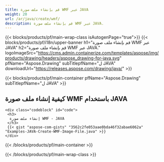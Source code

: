 ```yaml
---
title: قم بإنشاء ملف صورة WMF عبر JAVA
weight: 20
url: /ar/java/create/wmf/
description: قم بإنشاء ملف صورة WMF عبر JAVA.
---
```


{{< blocks/products/pf/main-wrap-class isAutogenPage="true">}}
{{< blocks/products/pf/i18n/upper-banner h1="قم بإنشاء ملف صورة WMF عبر JAVA" h2="قم بإنشاء ملف صورة WMF عبر JAVA." logoImageSrc="https://cms.admin.containerize.com/templates/aspose/img/products/drawing/headers/aspose_drawing-for-java.svg" pfName="Aspose.Drawing" subTitlepfName="ل JAVA" downloadUrl="https://releases.aspose.com/drawing/java/" >}}

{{< blocks/products/pf/main-container pfName="Aspose.Drawing" subTitlepfName="ل JAVA" >}}

<h2>كيفية إنشاء ملف صورة WMF باستخدام JAVA</h2>

    <div class="codeblock" id="code">
     <h3>
      إنشاء ملف صورة WMF - JAVA
     </h3>
     {{< gist "aspose-com-gists" "3562c2fe053aae0bda46f32abae6062a" "Examples-JAVA-Create-WMF-Image-File.java" >}}
    </div>

{{< /blocks/products/pf/main-container >}}


{{< /blocks/products/pf/main-wrap-class >}}
